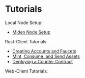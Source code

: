 # Tutorials

Local Node Setup:
- [Miden Node Setup](./miden_node_setup_tutorial.md)

Rust-Client Tutorials:
  - [Creating Accounts and Faucets](./create_deploy_tutorial.md)
  - [Mint, Consume, and Send Assets](./mint_consume_send_tutorial.md)
  - [Deploying a Counter Contract](./deploying_counter_contract.md)

Web-Client Tutorials: